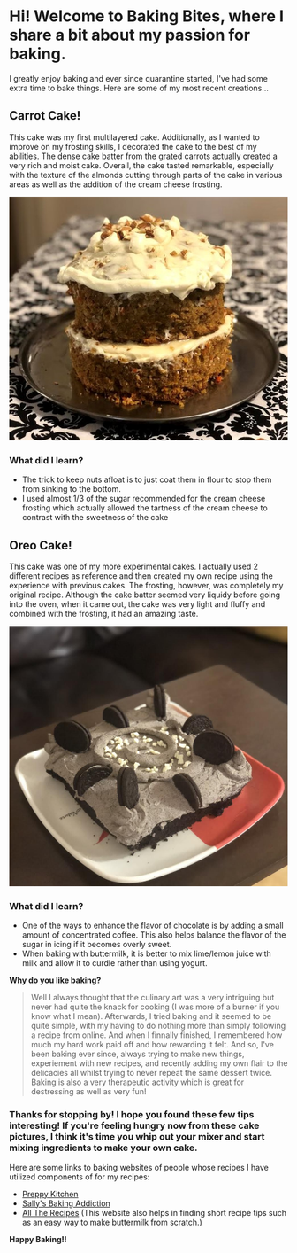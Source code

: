 # Hi! Welcome to Baking Bites, where I share a bit about my passion for baking.
I greatly enjoy baking and ever since quarantine started, I've had some extra time to bake things. Here are some of my most recent creations...
 
## Carrot Cake!
This cake was my first multilayered cake. Additionally, as I wanted to improve on my frosting skills, I decorated the cake to the best of my abilities. The dense cake batter from the grated carrots actually created a very rich and moist cake. Overall, the cake tasted remarkable, especially with the texture of the almonds cutting through parts of the cake in various areas as well as the addition of the cream cheese frosting.

![Carrot Cake](https://github.com/DK-123/Baking-Bites/blob/main/Carrot%20Cake.jpg)

### What did I learn?
- The trick to keep nuts afloat is to just coat them in flour to stop them from sinking to the bottom.
- I used almost 1/3 of the sugar recommended for the cream cheese frosting which actually allowed the tartness of the cream cheese to contrast with the sweetness of the cake

## Oreo Cake!
This cake was one of my more experimental cakes. I actually used 2 different recipes as reference and then created my own recipe using the experience with previous cakes. The frosting, however, was completely my original recipe. Although the cake batter seemed very liquidy before going into the oven, when it came out, the cake was very light and fluffy and combined with the frosting, it had an amazing taste.

![Oreo Cake](https://github.com/DK-123/Baking-Bites/blob/main/Oreo%20Cake.jpg)

### What did I learn?
- One of the ways to enhance the flavor of chocolate is by adding a small amount of concentrated coffee. This also helps balance the flavor of the sugar in icing if it becomes overly sweet.
- When baking with buttermilk, it is better to mix lime/lemon juice with milk and allow it to curdle rather than using yogurt.


**Why do you like baking?**
> Well I always thought that the culinary art was a very intriguing but never had quite the knack for cooking (I was more of a burner if you know what I mean). Afterwards, I tried baking and it seemed to be quite simple, with my having to do nothing more than simply following a recipe from online. And when I finnally finished, I remembered how much my hard work paid off and how rewarding it felt. And so, I've been baking ever since, always trying to make new things, experiement with new recipes, and recently adding my own flair to the delicacies all whilst trying to never repeat the same dessert twice. 
> Baking is also a very therapeutic activity which is great for destressing as well as very fun!

### Thanks for stopping by! I hope you found these few tips interesting! If you're feeling hungry now from these cake pictures, I think it's time you whip out your mixer and start mixing ingredients to make your own cake.
Here are some links to baking websites of people whose recipes I have utilized components of for my recipes: 
- [Preppy Kitchen](https://preppykitchen.com/)
- [Sally's Baking Addiction](https://sallysbakingaddiction.com/)
- [All The Recipes](https://alltherecipes.com/) (This website also helps in finding short recipe tips such as an easy way to make buttermilk from scratch.)

**Happy Baking!!**
